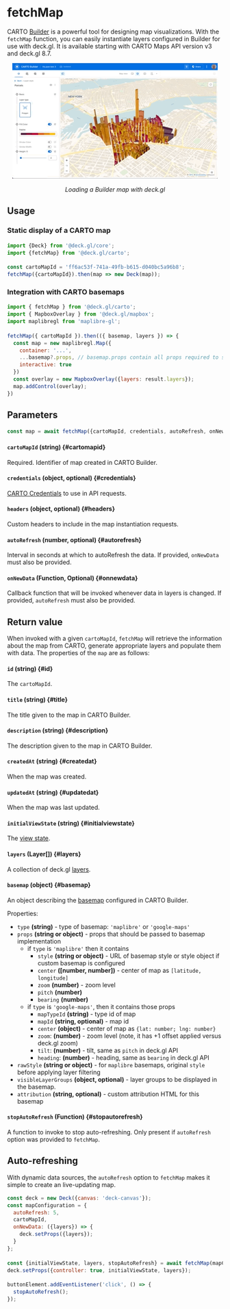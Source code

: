 # fetchMap

CARTO [Builder](https://carto.com/builder/) is a powerful tool for designing map visualizations. With the `fetchMap` function, you can easily instantiate layers configured in Builder for use with deck.gl. It is available starting with CARTO Maps API version v3 and deck.gl 8.7.

<div align="center">
  <div>
    <img src="https://raw.githubusercontent.com/visgl/deck.gl-data/master/images/docs/fetch-map.gif" />
    <p><i>Loading a Builder map with deck.gl</i></p>
  </div>
</div>

## Usage

### Static display of a CARTO map

```js
import {Deck} from '@deck.gl/core';
import {fetchMap} from '@deck.gl/carto';

const cartoMapId = 'ff6ac53f-741a-49fb-b615-d040bc5a96b8';
fetchMap({cartoMapId}).then(map => new Deck(map));
```

### Integration with CARTO basemaps


```js
import { fetchMap } from '@deck.gl/carto';
import { MapboxOverlay } from '@deck.gl/mapbox';
import maplibregl from 'maplibre-gl';

fetchMap({ cartoMapId }).then(({ basemap, layers }) => {
  const map = new maplibregl.Map({
    container: '...',
    ...basemap?.props, // basemap.props contain all props required to setup basemap
    interactive: true
  })
  const overlay = new MapboxOverlay({layers: result.layers});
  map.addControl(overlay);
})
```

## Parameters

```js
const map = await fetchMap({cartoMapId, credentials, autoRefresh, onNewData});
```

#### `cartoMapId` (string) {#cartomapid}

Required. Identifier of map created in CARTO Builder.

#### `credentials` (object, optional) {#credentials}

[CARTO Credentials](./overview.md#carto-credentials) to use in API requests.

#### `headers` (object, optional) {#headers}

Custom headers to include in the map instantiation requests.

#### `autoRefresh` (number, optional) {#autorefresh}

Interval in seconds at which to autoRefresh the data. If provided, `onNewData` must also be provided.

#### `onNewData` (Function, Optional) {#onnewdata}

Callback function that will be invoked whenever data in layers is changed. If provided, `autoRefresh` must also be provided.

## Return value

When invoked with a given `cartoMapId`, `fetchMap` will retrieve the information about the map from CARTO, generate appropriate layers and populate them with data. The properties of the `map` are as follows:

#### `id` (string) {#id}

The `cartoMapId`.

#### `title` (string) {#title}

The title given to the map in CARTO Builder.

#### `description` (string) {#description}

The description given to the map in CARTO Builder.

#### `createdAt` (string) {#createdat}

When the map was created.

#### `updatedAt` (string) {#updatedat}

When the map was last updated.

#### `initialViewState` (string) {#initialviewstate}

The [view state](../../developer-guide/views.md#view-state).

#### `layers` (Layer[]) {#layers}

A collection of deck.gl [layers](../core/layer.md).

#### `basemap` (object) {#basemap}

An object describing the [basemap](../../api-reference/carto/basemap.md#supported-basemaps) configured in CARTO Builder.

Properties:
 * `type` **(string)** - type of basemap: `'maplibre'` or `'google-maps'`
 * `props` **(string or object)** - props that should be passed to basemap implementation
    * if `type` is `'maplibre'` then it contains
      * `style` **(string or object)** - URL of basemap style or style object if custom basemap is configured
      * `center` **([number, number])** - center of map as `[latitude, longitude]`
      * `zoom` **(number)** - zoom level
      * `pitch` **(number)**
      * `bearing` **(number)**
    * if `type` is `'google-maps'`, then it contains those props
      * `mapTypeId` **(string)** - type id of map
      * `mapId` **(string, optional)** - map id
      * `center` **(object)** - center of map as `{lat: number; lng: number}`
      * `zoom`: **(number)** - zoom level (note, it has +1 offset applied versus deck.gl zoom)
      * `tilt`: **(number)** - tilt, same as `pitch` in deck.gl API
      * `heading`: **(number)** - heading, same as `bearing` in deck.gl API
 * `rawStyle` **(string or object)** - for `maplibre` basemaps, original `style` before applying layer filtering
 * `visibleLayerGroups` **(object, optional)** - layer groups to be displayed in the basemap.
 * `attribution` **(string, optional)** - custom attribution HTML for this basemap

#### `stopAutoRefresh` (Function) {#stopautorefresh}

A function to invoke to stop auto-refreshing. Only present if `autoRefresh` option was provided to `fetchMap`.

## Auto-refreshing

With dynamic data sources, the `autoRefresh` option to `fetchMap` makes it simple to create an live-updating map.

```js
const deck = new Deck({canvas: 'deck-canvas'});
const mapConfiguration = {
  autoRefresh: 5,
  cartoMapId,
  onNewData: ({layers}) => {
    deck.setProps({layers});
  }
};

const {initialViewState, layers, stopAutoRefresh} = await fetchMap(mapConfiguration);
deck.setProps({controller: true, initialViewState, layers});

buttonElement.addEventListener('click', () => {
  stopAutoRefresh();
});
```
